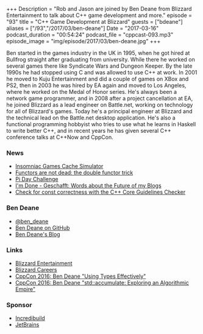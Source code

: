 +++
Description = "Rob and Jason are joined by Ben Deane from Blizzard Entertainment to talk about C++ game development and more."
episode = "93"
title = "C++ Game Development at Blizzard"
guests = ["bdeane"]
aliases = ["/93","/2017/03/ben-deane"]
Date = "2017-03-16"
podcast_duration = "00:54:24"
podcast_file = "cppcast-093.mp3"
episode_image = "img/episode/2017/03/ben-deane.jpg"
+++

Ben started in the games industry in the UK in 1995, when he got hired at Bullfrog straight after graduating from university. While there he worked on several games there like Syndicate Wars and Dungeon Keeper. By the late 1990s he had stopped using C and was allowed to use C++ at
work. In 2001 he moved to Kuju Entertainment and did a couple of games on XBox and PS2, then in 2003 he was hired by EA again and moved to Los Angeles, where he worked on the Medal of Honor series. He's always been a network game programmer, and in 2008 after a project cancellation at EA, he joined Blizzard as a lead engineer on Battle.net, working on technology for all of Blizzard's games. Today he's a principal engineer at Blizzard and the technical lead on the Battle.net desktop application. He's also a functional programming hobbyist who tries to use what he learns in Haskell to write better C++, and in recent years he has given several C++ conference talks at C++Now and CppCon.

### News ###

 - [Insomniac Games Cache Simulator](https://github.com/insomniacgames/ig-cachesim)
 - [Functors are not dead: the double functor trick](http://www.fluentcpp.com/2017/03/09/functors-are-not-dead-the-double-functor-trick/)
 - [Pi Day Challenge](http://www.fluentcpp.com/2017/03/13/pi-day-challenge-for-the-most-expressive-code-results/)
 - [I'm Done - Geschafft: Words about the Future of my Blogs](http://www.modernescpp.com/index.php/done-words-about-the-future)
 - [Check for const correctness with the C++ Core Guidelines Checker](https://blogs.msdn.microsoft.com/vcblog/2017/03/07/check-for-const-correctness-with-the-c-core-guidelines-checker/)
 
### Ben Deane ###

 - [@ben_deane](https://twitter.com/ben_deane)
 - [Ben Deane on GitHub](http://github.com/elbeno)
 - [Ben Deane's Blog](http://www.elbeno.com/blog/)
 
### Links ###

 - [Blizzard Entertainment](http://www.blizzard.com)
 - [Blizzard Careers](http://jobs.blizzard.com)
 - [CppCon 2016: Ben Deane "Using Types Effectively"](https://www.youtube.com/watch?v=ojZbFIQSdl8)
 - [CppCon 2016: Ben Deane "std::accumulate: Exploring an Algorithmic Empire"](https://www.youtube.com/watch?v=B6twozNPUoA)
 
### Sponsor ###

- [Incredibuild](https://www.incredibuild.com/cppoffer)
- [JetBrains](https://www.jetbrains.com/cpp/?utm_source=cppcast&utm_medium=podcast&utm_content=cppcast-podcast&utm_campaign=cpp)

